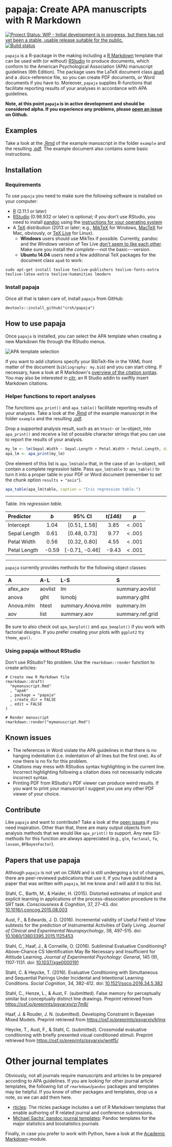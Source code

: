 papaja: Create APA manuscripts with R Markdown
================

<!-- README.md is generated from README.Rmd. Please edit that file -->
[![Project Status: WIP - Initial development is in progress, but there has not yet been a stable, usable release suitable for the public.](http://www.repostatus.org/badges/latest/wip.svg)](http://www.repostatus.org/#wip) [![Build status](https://travis-ci.org/crsh/papaja.svg?branch=master)](https://travis-ci.org/crsh/papaja)

`papaja` is a R-package in the making including a [R Markdown](http://rmarkdown.rstudio.com/) template that can be used with (or without) [RStudio](http://www.rstudio.com/) to produce documents, which conform to the American Psychological Association (APA) manuscript guidelines (6th Edition). The package uses the LaTeX document class [apa6](http://www.ctan.org/pkg/apa6) and a .docx-reference file, so you can create PDF documents, or Word documents if you have to. Moreover, `papaja` supplies R-functions that facilitate reporting results of your analyses in accordance with APA guidelines.

**Note, at this point `papaja` is in active development and should be considered alpha. If you experience any problems, please [open an issue](https://github.com/crsh/papaja/issues) on Github.**

Examples
--------

Take a look at the [.Rmd](https://github.com/crsh/papaja/blob/master/example/example.Rmd) of the example manuscript in the folder `example` and the resulting [.pdf](https://raw.githubusercontent.com/crsh/papaja/master/example/example.pdf). The example document also contains some basic instructions.

Installation
------------

### Requirements

To use `papaja` you need to make sure the following software is installed on your computer:

-   [R](http://www.r-project.org/) (2.11.1 or later)
-   [RStudio](http://www.rstudio.com/) (0.98.932 or later) is optional; if you don't use RStudio, you need to install [pandoc](http://johnmacfarlane.net/pandoc/) using the [instructions for your operating system](https://github.com/rstudio/rmarkdown/blob/master/PANDOC.md)
-   A [TeX](http://de.wikipedia.org/wiki/TeX) distribution (2013 or later; e.g., [MikTeX](http://miktex.org/) for Windows, [MacTeX](https://tug.org/mactex/) for Mac, obviously, or [TeX Live](http://www.tug.org/texlive/) for Linux).
    -   **Windows** users should use MikTex if possible. Currently, pandoc and the Windows version of Tex Live [don't seem to like each other](https://github.com/rstudio/rmarkdown/issues/6). Make sure you install the *complete*---not the basic---version.
    -   **Ubuntu 14.04** users need a few additional TeX packages for the document class `apa6` to work:

``` {sh}
sudo apt-get install texlive texlive-publishers texlive-fonts-extra texlive-latex-extra texlive-humanities lmodern
```

### Install papaja

Once all that is taken care of, install `papaja` from GitHub:

``` {r}
devtools::install_github("crsh/papaja")
```

How to use papaja
-----------------

Once `papaja` is installed, you can select the APA template when creating a new Markdown file through the RStudio menus.

![APA template selection](inst/images/template_selection.png)

If you want to add citations specify your BibTeX-file in the YAML front matter of the document (`bibliography: my.bib`) and you can start citing. If necessary, have a look at R Markdown's [overview of the citation syntax](http://rmarkdown.rstudio.com/authoring_bibliographies_and_citations.html). You may also be interested in [citr](github.com/crsh/citr), an R Studio addin to swiftly insert Markdown citations.

### Helper functions to report analyses

The functions `apa_print()` and `apa_table()` facilitate reporting results of your analyses. Take a look at the [.Rmd](https://github.com/crsh/papaja/blob/master/example/example.Rmd) of the example manuscript in the folder `example` and the resulting [.pdf](https://raw.githubusercontent.com/crsh/papaja/master/example/example.pdf).

Drop a supported analysis result, such as an `htest`- or `lm`-object, into `apa_print()` and receive a list of possible character strings that you can use to report the results of your analysis.

``` r
my_lm <- lm(Sepal.Width ~ Sepal.Length + Petal.Width + Petal.Length, data = iris)
apa_lm <- apa_print(my_lm)
```

One element of this list is `apa_lm$table` that, in the case of an `lm`-object, will contain a complete regression table. Pass `apa_lm$table` to `apa_table()` to turn it into a proper table in your PDF or Word document (remember to set the chunk option `results = "asis"`).

``` r
apa_table(apa_lm$table, caption = "Iris regression table.")
```

<!-- GitHub markdown doesn't support MathJax -->

------------------------------------------------------------------------

Table. *Iris regression table.*

| Predictor    |  *b*  |      95% CI      | *t(146)* |    *p*    |
|:-------------|:-----:|:----------------:|:--------:|:---------:|
| Intercept    |  1.04 |  \[0.51, 1.58\]  |   3.85   | &lt; .001 |
| Sepal Length |  0.61 |  \[0.48, 0.73\]  |   9.77   | &lt; .001 |
| Petal Width  |  0.56 |  \[0.32, 0.80\]  |   4.55   | &lt; .001 |
| Petal Length | -0.59 | \[-0.71, -0.46\] |   -9.43  | &lt; .001 |

------------------------------------------------------------------------

`papaja` currently provides methods for the following object classes:

| A         | A-L     | L-S               | S                |
|:----------|:--------|:------------------|:-----------------|
| afex\_aov | aovlist | lm                | summary.aovlist  |
| anova     | glht    | lsmobj            | summary.glht     |
| Anova.mlm | htest   | summary.Anova.mlm | summary.lm       |
| aov       | list    | summary.aov       | summary.ref.grid |

Be sure to also check out `apa_barplot()` and `apa_beeplot()` if you work with factorial designs. If you prefer creating your plots with `ggplot2` try `theme_apa()`.

### Using papaja without RStudio

Don't use RStudio? No problem. Use the `rmarkdown::render` function to create articles:

``` {r}
# Create new R Markdown file
rmarkdown::draft(
  "mymanuscript.Rmd"
  , "apa6"
  , package = "papaja"
  , create_dir = FALSE
  , edit = FALSE
)

# Render manuscript
rmarkdown::render("mymanuscript.Rmd")
```

Known issues
------------

-   The references in Word violate the APA guidelines in that there is no hanging indentation (i.e. indentation of all lines but the first one). As of now there is no fix for this problem.
-   Citations may mess with RStudios syntax highlighting in the current line. Incorrect highlighting following a citation does not necessarily indicate incorrect syntax.
-   Printing PDF from RStudio's PDF viewer can produce weird results. If you want to print your manuscript I suggest you use any other PDF viewer of your choice.

Contribute
----------

Like `papaja` and want to contribute? Take a look at the [open issues](https://github.com/crsh/papaja/issues) if you need inspiration. Other than that, there are many output objects from analysis methods that we would like `apa_print()` to support. Any new S3-methods for this function are always appreciated (e.g., `glm`, `factanal`, `fa`, `lavaan`, `BFBayesFactor`).

Papers that use papaja
----------------------

Although `papaja` is not yet on CRAN and is still undergoing a lot of changes, there are peer-reviewed publications that use it. If you have published a paper that was written with `papaja`, let me know and I will add it to this list.

Stahl, C., Barth, M., & Haider, H. (2015). Distorted estimates of implicit and explicit learning in applications of the process-dissociation procedure to the SRT task. *Consciousness & Cognition*, 37, 27–43. doi: [10.1016/j.concog.2015.08.003](http://dx.doi.org/10.1016/j.concog.2015.08.003)

Aust, F., & Edwards, J. D. (2016). Incremental validity of Useful Field of View subtests for the prediction of Instrumental Activities of Daily Living. *Journal of Clinical and Experimental Neuropsychology*, 38, 497-515. doi: [10.1080/13803395.2015.1125453](http://dx.doi.org/10.1080/13803395.2015.1125453)

Stahl, C., Haaf, J., & Corneille, O. (2016). Subliminal Evaluative Conditioning? Above-Chance CS Identification May Be Necessary and Insufficient for Attitude Learning. *Journal of Experimental Psychology: General*, 145 (9), 1107-1131. doi: [10.1037/xge0000191](http://dx.doi.org/10.1037/xge0000191)

Stahl, C. & Heycke, T. (2016). Evaluative Conditioning with Simultaneous and Sequential Pairings Under Incidental and Intentional Learning Conditions. *Social Cognition*, 34, 382-412. doi: [10.1521/soco.2016.34.5.382](http://dx.doi.org/10.1521/soco.2016.34.5.382)

Stahl, C., Henze, L., & Aust, F. (submitted). False memory for perceptually similar but conceptually distinct line drawings. Preprint retrieved from <https://osf.io/preprints/psyarxiv/zr7m8/>

Haaf, J. & Rouder, J. N. (submitted). Developing Constraint in Bayesian Mixed Models. Preprint retrieved from <https://osf.io/preprints/psyarxiv/ktjnq>

Heycke, T., Aust, F., & Stahl, C. (submitted). Crossmodal evaluative conditioning with briefly presented visual conditioned stimuli. Preprint retrieved from <https://osf.io/preprints/psyarxiv/wntf5/>

Other journal templates
=======================

Obviously, not all journals require manuscripts and articles to be prepared according to APA guidelines. If you are looking for other journal article templates, the following list of `rmarkdown`/`pandoc` packages and templates may be helpful. If you know of other packages and templates, drop us a note, so we can add them here.

-   [rticles](https://github.com/rstudio/rticles): The rticles package includes a set of R Markdown templates that enable authoring of R related journal and conference submissions.
-   [Michael Sachs' pandoc journal templates](https://github.com/sachsmc/pandoc-journal-templates): Pandoc templates for the major statistics and biostatistics journals

Finally, in case you prefer to work with Python, have a look at the [Academic Markdown](https://github.com/smathot/academicmarkdown)-module.

<!-- # Package dependencies -->
<!-- ```{r echo = FALSE, fig.width = 10, fig.height = 9, message = FALSE, warning = FALSE, eval = FALSE} -->
<!-- source("https://gist.githubusercontent.com/crsh/c906e93c260488e7363ea606243057c2/raw/c9e9543e6d0e13a8cca2113c51ea3c3fd7fedcfa/plot_dependencies.R") -->
<!-- plot_dependencies() -->
<!-- ``` -->
